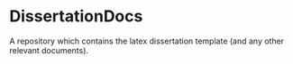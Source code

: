 
DissertationDocs
================

A repository which contains the latex dissertation template (and any other relevant documents).
